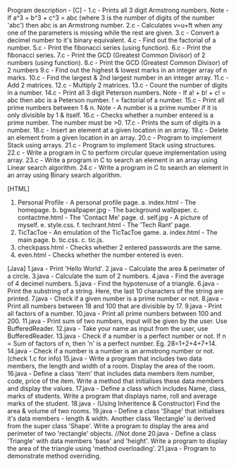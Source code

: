 Program description - 
[C] - 
1.c - Prints all 3 digit Armstrong numbers.
Note - If a^3 + b^3 + c^3 = abc (where 3 is the number of digits of the number 'abc') then abc is an Armstrong number.
2.c - Calculates v=u+ft when any one of the parameters is missing while the rest are given.
3.c - Convert a decimel number to it's binary equivalent.
4.c - Find out the factorial of a number.
5.c - Print the fibonacci series (using function).
6.c - Print the fibonacci series.
7.c - Print the GCD (Greatest Common Divisor) of 2 numbers (using function).
8.c - Print the GCD (Greatest Common Divisor) of 2 numbers
9.c - Find out the highest & lowest marks in an integer array of n marks.
10.c - Find the largest & 2nd largest number in an integer array.
11.c - Add 2 matrices.
12.c - Multiply 2 matrices.
13.c - Count the number of digits in a number.
14.c - Print all 3 digit Peterson numbers.
Note - If a! + b! + c! = abc then abc is a Peterson number. ! = factorial of a number.
15.c - Print all prime numbers between 1 & n.
Note - A number is a prime number if it is only divisible by 1 & itself.
16.c - Checks whether a number entered is a prime number. The number must be >0.
17.c - Prints the sum of digits in a number.
18.c - Insert an element at a given location in an array.
19.c - Delete an element from a given location in an array.
20.c - Program to implement Stack using arrays.
21.c - Program to implement Stack using structures.
22.c - Write a program in C to perform circular queue implementation using array.
23.c - Write a program in C to search an element in an array using Linear search algorithm.
24.c - Write a program in C to search an element in an array using Binary search algorithm.

[HTML]
1. Personal Profile - A personal profile page.
a. index.html - The homepage.
b. bgwallpaper.jpg - The background wallpaper.
c. contactme.html - The 'Contact Me' page.
d. self.jpg - A picture of myself.
e. style.css.
f. techrant.html - The 'Tech Rant' page.
2. TicTacToe - An emulation of the TicTacToe game.
a. index.html - The main page.
b. tic.css.
c. tic.js.
3. checkpass.html - Checks whether 2 entered passwords are the same.
4. even.html - Checks whether the number entered is even.


[Java]
1.java - Print 'Hello World'.
2.java - Calculate the area & perimeter of a circle.
3.java - Calculate the sum of 2 numbers.
4.java - Find the average of 4 decimel numbers.
5.java - Find the hypotenuse of a triangle.
6.java - Print the substring of a string. Here, the last 10 characters of the string are printed.
7.java - Check if a given number is a prime number or not.
8.java - Print all numbers between 18 and 100 that are divisible by 17.
9.java - Print all factors of a number.
10.java - Print all prime numbers between 100 and 200.
11.java - Print sum of two numbers, input will be given by the user. Use BufferedReader.
12.java - Take your name as input from the user, use BufferedReader.
13.java - Check if a number is a perfect number or not.
If n = Sum of factors of n, then 'n' is a perfect number. Eg. 28=1+2+4+7+14.
14.java - Check if a number is a number is an armstrong number or not. (check 1.c for info)
15.java - Write a program that includes two data members, the length and width of a room. Display the area of the room.
16.java - Define a class 'item' that includes data members item number, code, price of the item. Write a method that initialises these data members and display the values.
17.java - Define a class which includes Name, class, marks of students. Write a program that displays name, roll and average marks of the student.
18.java - (Using Inheritence & Constructor) Find the area & volume of two rooms.
19.java - Define a class 'Shape' that initialises it's data members -  length & width. Another class 'Rectangle' is derived from the super  class 'Shape'. Write a program to display the area and perimeter of two 'rectangle' objects. //Not done
20.java - Define a class 'Triangle' with data members 'base' and 'height'. Write a program to display the area of the triangle using 'method overloading'.
21.java - Program to demonstrate method overriding.